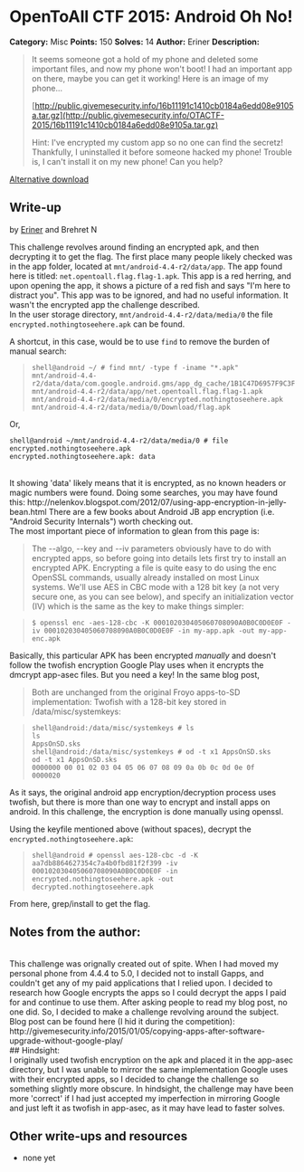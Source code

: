 # OpenToAll CTF 2015: Android Oh No!

**Category:** Misc
**Points:** 150
**Solves:** 14
**Author:** Eriner
**Description:**

> It seems someone got a hold of my phone and deleted some important files, and now my phone won't boot! I had an important app on there, maybe you can get it working! Here is an image of my phone...
>
> [http://public.givemesecurity.info/16b11191c1410cb0184a6edd08e9105a.tar.gz](http://public.givemesecurity.info/OTACTF-2015/16b11191c1410cb0184a6edd08e9105a.tar.gz)
>
> Hint: I've encrypted my custom app so no one can find the secretz! Thankfully, I uninstalled it before someone hacked my phone! Trouble is, I can't install it on my new phone! Can you help?

[Alternative download](https://mega.nz/#!vA8yFSzS!GveYS_o5dtQ4gvHksT8_HYeAOVkN2Lx_nVTEZ75EVjY)

## Write-up

by [Eriner](https://github.com/Eriner) and Brehret N

This challenge revolves around finding an encrypted apk, and then decrypting it to get the flag. The first place many people likely checked was in the app folder, located at `mnt/android-4.4-r2/data/app`.
The app found here is titled: `net.opentoall.flag.flag-1.apk`. This app is a red herring, and upon opening the app, it shows a picture of a red fish and says "I'm here to distract you".
This app was to be ignored, and had no useful information. It wasn't the encrypted app the challenge described.
<br>
In the user storage directory, `mnt/android-4.4-r2/data/media/0` the file
 `encrypted.nothingtoseehere.apk` can be found.
<br>

A shortcut, in this case, would be to use `find` to remove the burden of manual search:
> ```
> shell@android ~/ # find mnt/ -type f -iname "*.apk"
> mnt/android-4.4-r2/data/data/com.google.android.gms/app_dg_cache/1B1C47D6957F9C3F15E0130296C46C62216574DA/the.apk
> mnt/android-4.4-r2/data/app/net.opentoall.flag.flag-1.apk
> mnt/android-4.4-r2/data/media/0/encrypted.nothingtoseehere.apk
> mnt/android-4.4-r2/data/media/0/Download/flag.apk
> ```

Or,

```
shell@android ~/mnt/android-4.4-r2/data/media/0 # file encrypted.nothingtoseehere.apk
encrypted.nothingtoseehere.apk: data
```
<br>
It showing 'data' likely means that it is encrypted, as no known headers or magic numbers were found. Doing some searches, you may have found this:
http://nelenkov.blogspot.com/2012/07/using-app-encryption-in-jelly-bean.html
There are a few books about Android JB app encryption (i.e. "Android Security Internals") worth checking out.

<br>
The most important piece of information to glean from this page is:
<br>

> The --algo, --key and --iv parameters obviously have to do with encrypted apps, so before going into details lets first try to install an encrypted APK. Encrypting a file is quite easy to do using the enc OpenSSL commands, usually already installed on most Linux systems. We'll use AES in CBC mode with a 128 bit key (a not very secure one, as you can see below), and specify an initialization vector (IV) which is the same as the key to make things simpler:

> ` $ openssl enc -aes-128-cbc -K 000102030405060708090A0B0C0D0E0F -iv 000102030405060708090A0B0C0D0E0F -in my-app.apk -out my-app-enc.apk `
>

Basically, this particular APK has been encrypted _manually_ and doesn't follow the twofish encryption Google Play uses when it encrypts the dmcrypt app-asec files. But you need a key! In the same blog post,

> Both are unchanged from the original Froyo apps-to-SD implementation: Twofish with a 128-bit key stored in /data/misc/systemkeys:

> ```
> shell@android:/data/misc/systemkeys # ls
> ls
> AppsOnSD.sks
> shell@android:/data/misc/systemkeys # od -t x1 AppsOnSD.sks
> od -t x1 AppsOnSD.sks
> 0000000 00 01 02 03 04 05 06 07 08 09 0a 0b 0c 0d 0e 0f
> 0000020
> ```

As it says, the original android app encryption/decryption process uses twofish, but there is more than one way to encrypt and install apps on android. In this challenge, the encryption is done manually using openssl.

Using the keyfile mentioned above (without spaces), decrypt the `encrypted.nothingtoseehere.apk`:

> ```
> shell@android # openssl aes-128-cbc -d -K aa7db8864627354c7a4b0fbd81f2f399 -iv 000102030405060708090A0B0C0D0E0F -in encrypted.nothingtoseehere.apk -out decrypted.nothingtoseehere.apk
> ```

From here, grep/install to get the flag.
<br>
## Notes from the author:
<br>
This challenge was orignally created out of spite. When I had moved my personal phone from 4.4.4 to 5.0, I decided not to install Gapps, and couldn't get any of my paid applications that I relied upon. I decided to research how Google encrypts the apps so I could decrypt the apps I paid for and continue to use them. After asking people to read my blog post, no one did. So, I decided to make a challenge revolving around the subject.
Blog post can be found here (I hid it during the competition): http://givemesecurity.info/2015/01/05/copying-apps-after-software-upgrade-without-google-play/
<br>
## Hindsight:
<br>
I originally used twofish encryption on the apk and placed it in the app-asec directory, but I was unable to mirror the same implementation Google uses with their encrypted apps, so I decided to change the challenge so something slightly more obscure. In hindsight, the challenge may have been more 'correct' if I had just accepted my imperfection in mirroring Google and just left it as twofish in app-asec, as it may have lead to faster solves.


## Other write-ups and resources

* none yet
